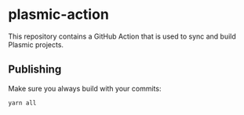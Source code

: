 # plasmic-action

This repository contains a GitHub Action that is used to sync and build Plasmic projects.

## Publishing

Make sure you always build with your commits:

    yarn all